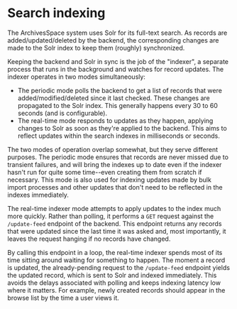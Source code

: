# Search indexing

The ArchivesSpace system uses Solr for its full-text search.  As
records are added/updated/deleted by the backend, the corresponding
changes are made to the Solr index to keep them (roughly)
synchronized.

Keeping the backend and Solr in sync is the job of the "indexer", a
separate process that runs in the background and watches for record
updates.  The indexer operates in two modes simultaneously:

  * The periodic mode polls the backend to get a list of records that
    were added/modified/deleted since it last checked.  These changes
    are propagated to the Solr index.  This generally happens every 30
    to 60 seconds (and is configurable).
  * The real-time mode responds to updates as they happen, applying
    changes to Solr as soon as they're applied to the backend.  This
    aims to reflect updates within the search indexes in milliseconds
    or seconds.

The two modes of operation overlap somewhat, but they serve different
purposes.  The periodic mode ensures that records are never missed due
to transient failures, and will bring the indexes up to date even if
the indexer hasn't run for quite some time--even creating them from
scratch if necessary.  This mode is also used for indexing updates
made by bulk import processes and other updates that don't need to be
reflected in the indexes immediately.

The real-time indexer mode attempts to apply updates to the index much
more quickly.  Rather than polling, it performs a `GET` request
against the `/update-feed` endpoint of the backend.  This endpoint
returns any records that were updated since the last time it was asked
and, most importantly, it leaves the request hanging if no records
have changed.

By calling this endpoint in a loop, the real-time indexer spends most
of its time sitting around waiting for something to happen.  The
moment a record is updated, the already-pending request to the
`/update-feed` endpoint yields the updated record, which is sent to
Solr and indexed immediately.  This avoids the delays associated with
polling and keeps indexing latency low where it matters.  For example,
newly created records should appear in the browse list by the time a
user views it.
